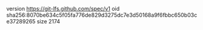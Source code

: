 version https://git-lfs.github.com/spec/v1
oid sha256:8070be634c5f05fa776de829d3275dc7e3d50168a9f6fbbc650b03ce37289265
size 2174

